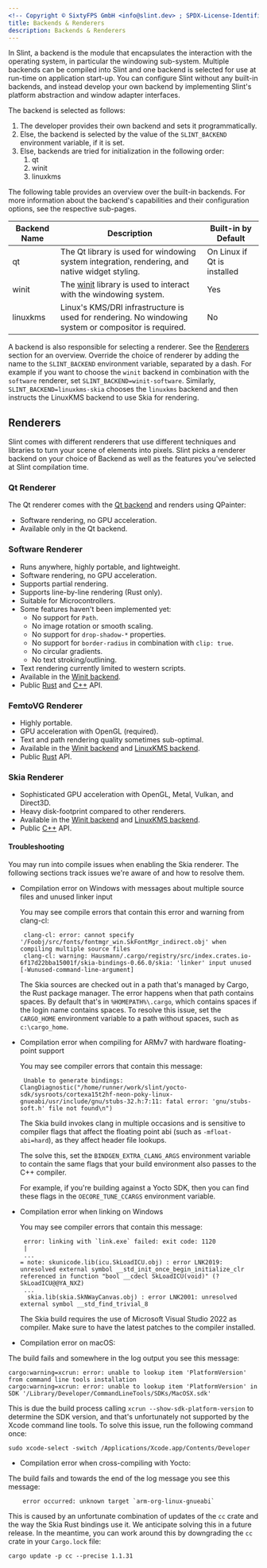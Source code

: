 ```yaml
---
<!-- Copyright © SixtyFPS GmbH <info@slint.dev> ; SPDX-License-Identifier: MIT -->
title: Backends & Renderers
description: Backends & Renderers
---
```



In Slint, a backend is the module that encapsulates the interaction with the operating system,
in particular the windowing sub-system. Multiple backends can be compiled into Slint and one
backend is selected for use at run-time on application start-up. You can configure Slint without
any built-in backends, and instead develop your own backend by implementing Slint's platform
abstraction and window adapter interfaces.

The backend is selected as follows:

1. The developer provides their own backend and sets it programmatically.
2. Else, the backend is selected by the value of the `SLINT_BACKEND` environment variable, if it is set.
3. Else, backends are tried for initialization in the following order:
   1. qt
   2. winit
   3. linuxkms

The following table provides an overview over the built-in backends. For more information about the backend's
capabilities and their configuration options, see the respective sub-pages.

| Backend Name | Description                                                                                             | Built-in by Default         |
|--------------|---------------------------------------------------------------------------------------------------------|-----------------------------|
| qt           | The Qt library is used for windowing system integration, rendering, and native widget styling.          | On Linux if Qt is installed |
| winit        | The [winit](https://docs.rs/winit/latest/winit/) library is used to interact with the windowing system. | Yes                         |
| linuxkms     | Linux's KMS/DRI infrastructure is used for rendering. No windowing system or compositor is required.    | No                          |

A backend is also responsible for selecting a renderer. See the [Renderers](#renderers) section
for an overview. Override the choice of renderer by adding the name to the `SLINT_BACKEND` environment variable, separated by a dash.
For example if you want to choose the `winit` backend in combination with the `software` renderer, set `SLINT_BACKEND=winit-software`.
Similarly, `SLINT_BACKEND=linuxkms-skia` chooses the `linuxkms` backend and then instructs the LinuxKMS backend to use Skia for rendering.



## Renderers

Slint comes with different renderers that use different techniques and libraries to turn
your scene of elements into pixels. Slint picks a renderer backend on your choice of Backend
as well as the features you've selected at Slint compilation time.


### Qt Renderer

The Qt renderer comes with the [Qt backend](backend_qt.md) and renders using QPainter:

 - Software rendering, no GPU acceleration.
 - Available only in the Qt backend.

### Software Renderer

- Runs anywhere, highly portable, and lightweight.
- Software rendering, no GPU acceleration.
- Supports partial rendering.
- Supports line-by-line rendering (Rust only).
- Suitable for Microcontrollers.
- Some features haven't been implemented yet:
  * No support for `Path`.
  * No image rotation or smooth scaling.
  * No support for `drop-shadow-*` properties.
  * No support for `border-radius` in combination with `clip: true`.
  * No circular gradients.
  * No text stroking/outlining.
- Text rendering currently limited to western scripts.
- Available in the [Winit backend](backend_winit.md).
- Public [Rust](slint-rust:platform/software_renderer/) and [C++](slint-cpp:api/classslint_1_1platform_1_1SoftwareRenderer) API.

### FemtoVG Renderer

 - Highly portable.
 - GPU acceleration with OpenGL (required).
 - Text and path rendering quality sometimes sub-optimal.
 - Available in the [Winit backend](backend_winit.md) and [LinuxKMS backend](backend_linuxkms.md).
 - Public [Rust](slint-rust:platform/femtovg_renderer/) API.

### Skia Renderer

 - Sophisticated GPU acceleration with OpenGL, Metal, Vulkan, and Direct3D.
 - Heavy disk-footprint compared to other renderers.
 - Available in the [Winit backend](backend_winit.md) and [LinuxKMS backend](backend_linuxkms.md).
 - Public [C++](slint-cpp:api/classslint_1_1platform_1_1SkiaRenderer) API.

#### Troubleshooting

You may run into compile issues when enabling the Skia renderer. The following sections track
issues we're aware of and how to resolve them.

* Compilation error on Windows with messages about multiple source files and unused linker input

  You may see compile errors that contain this error and warning from clang-cl:
  ```
   clang-cl: error: cannot specify '/Foobj/src/fonts/fontmgr_win.SkFontMgr_indirect.obj' when compiling multiple source files
   clang-cl: warning: Hausmann/.cargo/registry/src/index.crates.io-6f17d22bba15001f/skia-bindings-0.66.0/skia: 'linker' input unused [-Wunused-command-line-argument]
  ```

  The Skia sources are checked out in a path that's managed by Cargo, the Rust package manager.
  The error happens when that path contains spaces. By default that's in `%HOMEPATH%\.cargo`,
  which contains spaces if the login name contains spaces. To resolve this issue, set the `CARGO_HOME`
  environment variable to a path without spaces, such as `c:\cargo_home`.

* Compilation error when compiling for ARMv7 with hardware floating-point support

  You may see compiler errors that contain this message:

  ```
   Unable to generate bindings: ClangDiagnostic("/home/runner/work/slint/yocto-sdk/sysroots/cortexa15t2hf-neon-poky-linux-gnueabi/usr/include/gnu/stubs-32.h:7:11: fatal error: 'gnu/stubs-soft.h' file not found\n")
  ```

  The Skia build invokes clang in multiple occasions and is sensitive to compiler flags
  that affect the floating point abi (such as `-mfloat-abi=hard`), as they affect header file lookups.

  The solve this, set the `BINDGEN_EXTRA_CLANG_ARGS` environment variable to contain the same
  flags that your build environment also passes to the C++ compiler.

  For example, if you're building against a Yocto SDK, then you can find these flags in the
  `OECORE_TUNE_CCARGS` environment variable.

* Compilation error when linking on Windows

  You may see compiler errors that contain this message:

  ```
   error: linking with `link.exe` failed: exit code: 1120
   |
   ...
  = note: skunicode.lib(icu.SkLoadICU.obj) : error LNK2019: unresolved external symbol __std_init_once_begin_initialize_clr referenced in function "bool __cdecl SkLoadICU(void)" (?SkLoadICU@@YA_NXZ)
   ...
    skia.lib(skia.SkNWayCanvas.obj) : error LNK2001: unresolved external symbol __std_find_trivial_8
  ```

  The Skia build requires the use of Microsoft Visual Studio 2022 as compiler. Make sure to have the latest patches
  to the compiler installed.

 * Compilation error on macOS:

  The build fails and somewhere in the log output you see this message:

  ```
  cargo:warning=xcrun: error: unable to lookup item 'PlatformVersion' from command line tools installation
  cargo:warning=xcrun: error: unable to lookup item 'PlatformVersion' in SDK '/Library/Developer/CommandLineTools/SDKs/MacOSX.sdk'
  ```

  This is due the build process calling `xcrun --show-sdk-platform-version` to determine the SDK version, and that's unfortunately not
  supported by the Xcode command line tools. To solve this issue, run the following command once:

  ```
  sudo xcode-select -switch /Applications/Xcode.app/Contents/Developer
  ```

 * Compilation error when cross-compiling with Yocto:

  The build fails and towards the end of the log message you see this message:

  ```
      error occurred: unknown target `arm-org-linux-gnueabi`
  ```

  This is caused by an unfortunate combination of updates of the `cc` crate and the way the Skia Rust bindings
  use it. We anticipate solving this in a future release. In the meantime, you can work around this by downgrading
  the `cc` crate in your `Cargo.lock` file:

  ```
  cargo update -p cc --precise 1.1.31
  ```
